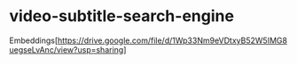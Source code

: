 # video-subtitle-search-engine

Embeddings[https://drive.google.com/file/d/1Wp33Nm9eVDtxyB52W5IMG8uegseLvAnc/view?usp=sharing]
